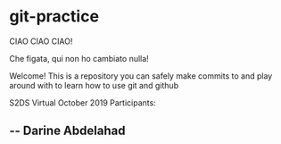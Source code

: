 # git-practice

CIAO CIAO CIAO!

Che figata, qui non ho cambiato nulla!

Welcome! This is a repository you can safely make commits to and play around with to learn how to use git and github

S2DS Virtual October 2019 Participants:

-- Darine Abdelahad
-- 
